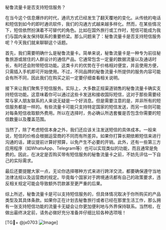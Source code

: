 秘鲁流量卡是否支持短信服务？

在当今这个信息爆炸的时代，通讯方式已经发生了翻天覆地的变化。从传统的电话和短信到如今的即时通讯软件，我们的沟通方式越来越多样化。然而，在某些情况下，短信依然扮演着不可替代的角色。比如在国外旅行或工作时，短信可能成为我们与国内亲友保持联系的重要桥梁。那么问题来了：秘鲁流量卡是否支持短信服务呢？今天我们就来聊聊这个话题。

首先，我们需要明确什么是秘鲁流量卡。简单来说，秘鲁流量卡是一种专为前往秘鲁旅游或居住的人群设计的通信产品。它通常包含一定量的数据流量以及通话时长，有时还会附带短信功能。这类卡片的优势在于价格相对便宜，并且使用方便，只需插入手机即可开始使用。不过，不同品牌的秘鲁流量卡所提供的服务内容可能会有所不同，因此我们在购买之前一定要仔细查看相关说明。

接下来让我们聚焦于短信服务。实际上，大多数正规渠道销售的秘鲁流量卡确实支持短信功能。这意味着你可以通过这些卡发送和接收国际短信，这对于那些需要经常与家人朋友联系的人来说无疑是一个好消息。但是需要注意的是，并非所有的短信服务都是一样的。有些流量卡可能只支持特定国家的短信发送，而另一些则可能对每条短信收取额外费用。所以在选择时，务必确认所选套餐是否包含你需要的短信数量以及覆盖范围。

当然了，除了考虑短信本身之外，我们还应该关注发送短信的具体成本。一般来说，短信的价格会根据运营商的不同而有所差异。如果你打算长期依赖短信来进行沟通的话，建议提前计算好预算，以免产生不必要的开销。此外，还有一些第三方应用程序（如WhatsApp、Telegram等）也可以实现类似的功能，而且通常是免费的。因此，在决定是否购买带有短信服务的秘鲁流量卡之前，不妨先评估一下自己的实际需求。

最后还要提醒大家一点，无论你选择哪种方式来进行跨洋交流，都要确保遵守当地法律法规以及运营商的规定。毕竟每个国家对于跨境通讯都有自己的政策要求，违反相关规定可能会导致额外罚款甚至更严重的后果。

综上所述，秘鲁流量卡是可以支持短信服务的，但具体情况取决于你所购买的产品类型及其具体条款。如果你正在计划去秘鲁旅行或者已经在那里生活工作，那么拥有一张支持短信功能的流量卡无疑会让你更加便利地与外界保持联系。当然啦，在做出最终决定前，请务必做好充分准备并仔细比较各种选项哦！

[TG💪+ @jx0703 ![Image](https://github.com/user-attachments/assets/dbca1d08-cadb-493c-b0ec-ad6f7a83f270)]
